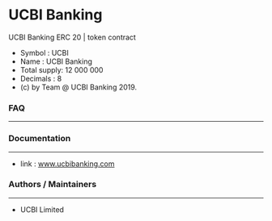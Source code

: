 # UCBI Banking

UCBI Banking ERC 20 | token contract

- Symbol      : UCBI
- Name        : UCBI Banking
- Total supply: 12 000 000
- Decimals    : 8
- (c) by Team @ UCBI Banking 2019.


### FAQ
---

### Documentation
---

- link : www.ucbibanking.com

### Authors / Maintainers
---

- UCBI Limited
